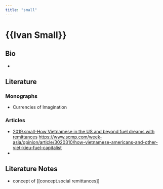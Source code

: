 ```yaml
---
title: "small"
---
```


# {{Ivan Small}}

## Bio
- 

## Literature
### Monographs 
- Currencies of Imagination

### Articles 
- [2019.small-How Vietnamese in the US and beyond fuel dreams with remittances](002.Literature%20Notes/2019.small-How%20Vietnamese%20in%20the%20US%20and%20beyond%20fuel%20dreams%20with%20remittances.md) https://www.scmp.com/week-asia/opinion/article/3020310/how-vietnamese-americans-and-other-viet-kieu-fuel-capitalist
- 

## Literature Notes
- concept of [[concept.social remittances]]